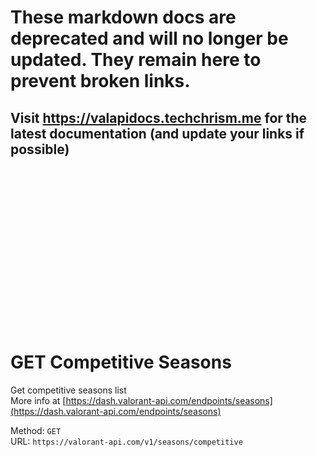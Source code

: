 <!--

This file is automatically generated!
Do not edit it directly!
See https://github.com/techchrism/valorant-api-docs/blob/trunk/contributing.md for more information.

-->

# These markdown docs are deprecated and will no longer be updated. They remain here to prevent broken links.
## Visit <https://valapidocs.techchrism.me> for the latest documentation (and update your links if possible)
<br><br><br><br><br><br><br><br><br><br><br><br><br><br><br>
# GET Competitive Seasons

Get competitive seasons list  
More info at [https://dash.valorant-api.com/endpoints/seasons](https://dash.valorant-api.com/endpoints/seasons)  


Method: `GET`  
URL: `https://valorant-api.com/v1/seasons/competitive`  
